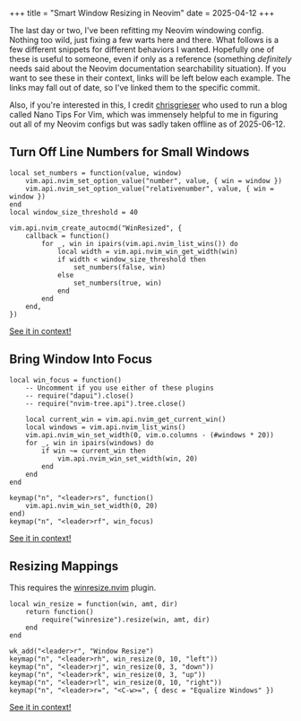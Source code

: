 +++
title = "Smart Window Resizing in Neovim"
date = 2025-04-12
+++

The last day or two, I've been refitting my Neovim windowing config.
Nothing too wild, just fixing a few warts here and there.
What follows is a few different snippets for different behaviors I wanted.
Hopefully one of these is useful to someone, even if only as a reference (something *definitely* needs said about the Neovim documentation searchability situation).
If you want to see these in their context, links will be left below each example.
The links may fall out of date, so I've linked them to the specific commit.

Also, if you're interested in this, I credit [chrisgrieser](https://github.com/chrisgrieser) who used to run a blog called Nano Tips For Vim, which was immensely helpful to me in figuring out all of my Neovim configs but was sadly taken offline as of 2025-06-12.

## Turn Off Line Numbers for Small Windows

```lua,linenos
local set_numbers = function(value, window)
	vim.api.nvim_set_option_value("number", value, { win = window })
	vim.api.nvim_set_option_value("relativenumber", value, { win = window })
end
local window_size_threshold = 40

vim.api.nvim_create_autocmd("WinResized", {
	callback = function()
		for _, win in ipairs(vim.api.nvim_list_wins()) do
			local width = vim.api.nvim_win_get_width(win)
			if width < window_size_threshold then
				set_numbers(false, win)
			else
				set_numbers(true, win)
			end
		end
	end,
})
```
[See it in context!](https://github.com/brennenputh/dotfiles/blob/cf2246d3eea2f0b1a14ca31be448d00a74fe16ae/nvim/lua/autocmds.lua#L67-L86)

## Bring Window Into Focus

```lua,linenos
local win_focus = function()
    -- Uncomment if you use either of these plugins
	-- require("dapui").close()
	-- require("nvim-tree.api").tree.close()

	local current_win = vim.api.nvim_get_current_win()
	local windows = vim.api.nvim_list_wins()
	vim.api.nvim_win_set_width(0, vim.o.columns - (#windows * 20))
	for _, win in ipairs(windows) do
		if win ~= current_win then
			vim.api.nvim_win_set_width(win, 20)
		end
	end
end

keymap("n", "<leader>rs", function()
	vim.api.nvim_win_set_width(0, 20)
end)
keymap("n", "<leader>rf", win_focus)
```
[See it in context!](https://github.com/brennenputh/dotfiles/blob/cf2246d3eea2f0b1a14ca31be448d00a74fe16ae/nvim/lua/keymaps.lua#L50-L73)

## Resizing Mappings

This requires the [winresize.nvim](https://github.com/pogyomo/winresize.nvim) plugin.

```lua,linenos
local win_resize = function(win, amt, dir)
	return function()
		require("winresize").resize(win, amt, dir)
	end
end

wk_add("<leader>r", "Window Resize")
keymap("n", "<leader>rh", win_resize(0, 10, "left"))
keymap("n", "<leader>rj", win_resize(0, 3, "down"))
keymap("n", "<leader>rk", win_resize(0, 3, "up"))
keymap("n", "<leader>rl", win_resize(0, 10, "right"))
keymap("n", "<leader>r=", "<C-w>=", { desc = "Equalize Windows" })
```
[See it in context!](https://github.com/brennenputh/dotfiles/blob/cf2246d3eea2f0b1a14ca31be448d00a74fe16ae/nvim/lua/keymaps.lua#L43-L68)
